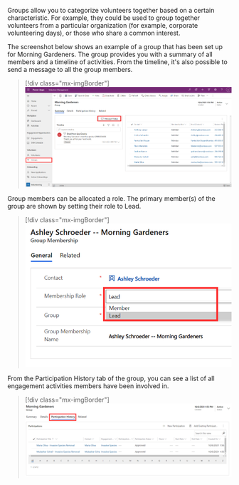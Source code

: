 Groups allow you to categorize volunteers together based on a certain characteristic. For example, they could be used to group together volunteers from a particular organization (for example, corporate volunteering days), or those who share a common interest.

The screenshot below shows an example of a group that has been set up for Morning Gardeners. The group provides you with a summary of all members and a timeline of activities. From the timeline, it's also possible to send a message to all the group members.

> [!div class="mx-imgBorder"]
> [![Screenshot of the Volunteer Management Groups page Summary tab with the Message Group button highlighted.](../media/groups.png)](../media/groups.png#lightbox)

Group members can be allocated a role. The primary member(s) of the group are shown by setting their role to Lead.

> [!div class="mx-imgBorder"]
> [![Screenshot of the Group Membership General tab for a volunteer with Membership Role and Group set to Lead.](../media/lead.png)](../media/lead.png#lightbox)

From the Participation History tab of the group, you can see a list of all engagement activities members have been involved in.

> [!div class="mx-imgBorder"]
> [![Screenshot of the Volunteer Management Group page Participation History tab.](../media/participation-history.png)](../media/participation-history.png#lightbox)
